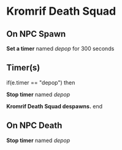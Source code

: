 # Kromrif Death Squad
## On NPC Spawn

**Set a timer** named *depop* for 300 seconds
## Timer(s)

if(e.timer == "depop") then


**Stop timer** named *depop*


**Kromrif Death Squad despawns.**
end

## On NPC Death

**Stop timer** named *depop*
